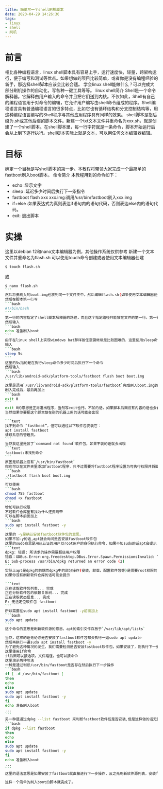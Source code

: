 ```yaml
---
title: 简单写一个shell刷机脚本
date: 2023-04-29 14:26:36
tags:
- linux
- shell
- 刷机
---
```

# 前言
相比各种编程语言，linux shell脚本具有容易上手，运行速度快，轻量，跨架构运行，便于编写和测试等优点。如果想做的项目比较简单，或者你是没有编程经验的新手，那选择shell脚本应该会比较合适。
学会linux shell能做什么？可以完成大部分刷机操作的自动化，写各种一键工具等等。
linux shell简介
Shell是一个命令解释器，它解释由用户输入的命令并且把它们送到内核。不仅如此，Shell有自己的编程语言用于对命令的编辑，它允许用户编写由shell命令组成的程序。Shell编程语言具有普通编程语言的很多特点，比如它也有循环结构和分支控制结构等，用这种编程语言编写的Shell程序与其他应用程序具有同样的效果。
shell脚本是指后缀为.sh或其他后缀的脚本文件。新建一个txt文本文件并重命名为xxx.sh，就是创建了一个shell脚本。在shell脚本里，每一行字符就是一条命令，脚本开始运行后会从上到下逐行执行。shell脚本实际上就是文本，可以用任何文本编辑器编辑。
# 目标
确定一个目标是写shell脚本的第一步。本教程将带领大家完成一个最简单的fastboot刷入boot脚本。
命令简介
本教程用到的命令如下：
- echo :显示文字
- sleep :延迟多少时间后执行下一条指令
- fastboot flash xxx xxx.img:调用/usr/bin/fastboot刷入xxx.img
- if+else :如果表达式为真则表达if语句内的语句代码，否则表达else内的语句代码。
- exit: 退出脚本
# 实操
这里以debian 12和nano文本编辑器为例，其他操作系统仅供参考
新建一个文本文件并重命名为flash.sh
可以使用touch命令创建或者使用文本编辑器创建
```bash
$ touch flash.sh
```
或
``````bash
$ nano flash.sh
```
然后将要刷入的boot.img也放到同一个文件夹中。然后编辑flash.sh(如果使用文本编辑器创建的话会直接跳转到编辑界面)
然后在脚本第一行写
```bash
#!/bin/bash
```
第一行的内容指定了shell脚本解释器的路径，而且这个指定路径只能放在文件的第一行。第一行写错或者不写时，系统会有一个默认的解释器进行解释。
然后输入
```bash
echo 准备刷入boot
```
由于在linux shell上实现windows bat那样按任意键继续是比较困难的，这里使用sleep命令
输入
```bash
sleep 5s
```
这里的5s指的是在执行sleep命令多少时间后执行下一个命令
然后输入
```bash
/usr/lib/android-sdk/platform-tools/fastboot flash boot boot.img
```
这里是调用`/usr/lib/android-sdk/platform-tools/fastboot`完成刷入boot.img的操作，其中/usr/lib/android-sdk/platform-tools/fastboot是fastboot程序所在的位置，而/usr/bin/fastboot定向到/usr/lib/android-sdk/platform-tools/fastboot。当然直接写`fastboot`或者`/usr/bin/fastboot`也是可以的。
刷入完成后，最后再加上
```bash
exit 0
```
exit 0的意思是正常退出程序，当然写exit也行。不加的话，如果脚本后面没有内容的话也会自动退出。
当然如果你要把这个脚本放在别的机器上用的话可能会出现

```text
找不到命令 “fastboot”，但可以通过以下软件包安装它：
apt install fastboot
请联系您的管理员。
```
当然我这里是装了`command not found`软件包，如果不装的话就会出现
```text
fastboot:未找到命令
```
原因是机器上没有`/usr/bin/fastboot`
你也可以在文件夹里添加fastboot程序，只不过需要将fastboot程序设置为可执行权限并将脚本修改成
```bash
./fastboot flash boot boot.img
```
可以使用
```bash
chmod 755 fastboot
chmod +x fastboot
```
增加可执行权限
不过软件仓库里有我为什么还要附带
可以在脚本前面加上
```bash
sudo apt install fastboot -y
```
这里的 -y是确认安装fastboot软件包的意思。
如果不加-y的话,apt就会询问是否安装fastboot软件包
这里的sudo意思是用已认证的用户以root用户的身份执行命令，如果不加sudo的话apt会提示
```text
dpkg: 错误: 所请求的操作需要超级用户权限
错误：GDBus.Error:org.freedesktop.DBus.Error.Spawn.PermissionsInvalid: The permission of the setuid helper is not correct
E: Sub-process /usr/bin/dpkg returned an error code (2)
```
实际上apt是dpkg的前端而dpkg中的部分操作(安装，卸载，配置软件包等)是需要root权限的
如果你没有刷新软件仓库的话可能会提示

```text
正在读取软件包列表... 完成
正在分析软件包的依赖关系树... 完成
正在读取状态信息... 完成
E: 无法定位软件包 fastboot
```
所以需要在sudo apt install fastboot -y前面加上
```bash
sudo apt update
```
这个命令的意思是刷新软件源的意思，apt的索引文件存放于`/var/lib/apt/lists`

当然，这样的话无论你是否安装了fastboot软件包都会执行一遍sudo apt update
然后再执行一遍sudo apt install fastboot -y
为了避免这种情况的发生，我们需要检测是否安装fastboot软件包，如果安装了，则执行下一步操作。
这里使用if命令
if后面可以接选项，文件路径，也可以接命令
这里演示两种写法
一种是通过判断/usr/bin/fastboot是否存在然后执行下一步操作
```bash
if [ -d /usr/bin/fastboot ]
then
echo 
else
sudo apt update
sudo apt install fastboot -y
fi
echo 准备刷入boot
...
```
另一种是通过dpkg --list fastboot 来判断fastboot软件包是否安装,但是这样做的话无论是否安装fastboot软件包，都会显示dpkg的输出结果。
```bash
if dpkg --list fastboot
then
echo 
else
sudo apt update
sudo apt install fastboot -y
fi
echo 准备刷入boot
...
```
这里的语法意思是如果安装了fastboot就直接进行下一步操作，反之先刷新软件源列表，安装fastboot软件包，再执行下一步操作。

这样一个简单的刷入boot的脚本就完成了。
